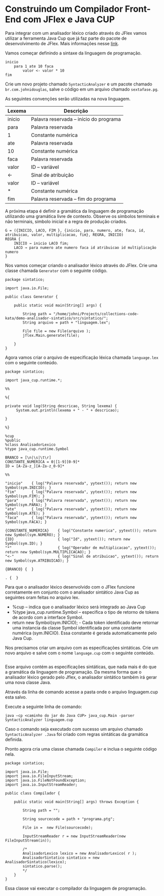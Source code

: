 Construindo um Compilador Front-End com JFlex e Java CUP
======

Para integrar com um analisador léxico criado através do JFlex vamos utilizar a ferramenta Java Cup que já faz parte do pacote de desenvolvimento de JFlex. Mais informações nesse [link](http://www2.cs.tum.edu/projects/cup/).

Vamos começar definindo a sintaxe da linguagem de programação.

```
inicio 
	para 1 ate 10 faca 
		valor <- valor * 10 
fim
```

Crie um novo projeto chamado `SyntacticAnalyzer` e um pacote chamado `br.com.johnidouglas`, salve o código em um arquivo chamado `sextafase.pg`.

As seguintes convenções serão utilizadas na nova linguagem.

| Lexema | Descrição                              |
|--------|----------------------------------------|
| inicio | Palavra reservada – início do programa |
| para   | Palavra reservada                      |
| 1      | Constante numérica                     |
| ate    | Palavra reservada                      |
| 10     | Constante numérica                     |
| faca   | Palavra reservada                      |
| valor  | ID – variável                          |
| <-     | Sinal de atribuição                    |
| valor  | ID – variável                          |
| *      | Constante numérica                     |
| fim    | Palavra reservada – fim do programa    |

A próxima etapa é definir a gramática da linguagem de programação utilizando uma gramática livre de contexto. Observe os símbolos terminais e não terminais, símbolo inicial e a regra de produção criados.

```
G = ({INICIO, LACO, FIM }, {inicio, para, numero, ate, faca, id, atribuicao, valor, multiplicacao, fim}, REGRA, INICIO)
REGRA {
	INICIO → inicio LACO fim;
	LACO → para numero ate numero faca id atribuicao id multiplicação numero
}
```

Nos vamos começar criando o  analisador léxico através do JFlex. Crie uma classe chamada `Generator` com o seguinte código.

```
package sintatico;

import java.io.File;

public class Generator {
  
	public static void main(String[] args) {
	
		String path = "/home/johni/Projects/collections-code-kata/demo-analisador-sintatico/src/sintatico/";		
		String arquivo = path + "linguagem.lex";
	    
	    File file = new File(arquivo );        
	    jflex.Main.generate(file);
	    
	}		
}
```

Agora vamos criar o arquivo de especificação léxica chamada `language.lex` com o seguinte conteúdo.

```
package sintatico;

import java_cup.runtime.*;

%%

%{

private void log(String descricao, String lexema) {
	 System.out.println(lexema + " - " + descricao);
	 
}

%}

%cup
%public
%class AnalisadorLexico
%type java_cup.runtime.Symbol

BRANCO = [\n|\s|\t\r]
CONSTANTE_NUMERICA = 0|[1-9][0-9]*
ID = [A-Za-z_][A-Za-z_0-9]*

%%

"inicio" 	{ log("Palavra reservada", yytext()); return new Symbol(sym.INICIO); }
"fim"		{ log("Palavra reservada", yytext()); return new Symbol(sym.FIM); }
"para"		{ log("Palavra reservada", yytext()); return new Symbol(sym.PARA); }
"ate"		{ log("Palavra reservada", yytext()); return new Symbol(sym.ATE); }
"faca"		{ log("Palavra reservada", yytext()); return new Symbol(sym.FACA); }

{CONSTANTE_NUMERICA} 	{ log("Constante numerica", yytext()); return new Symbol(sym.NUMERO); }
{ID}					{ log("Id", yytext()); return new Symbol(sym.ID); }
"*"						{ log("Operador de multiplicacao", yytext()); return new Symbol(sym.MULTIPLICACAO); }
"<-" 					{ log("Sinal de atribuicao", yytext()); return new Symbol(sym.ATRIBUICAO); }

{BRANCO} {  }

. {  }

```

Para que o analisador léxico desenvolvido com o JFlex funcione corretamente em conjunto com o analisador sintático Java Cup as seguintes oram feitas no arquivo lex.

* %cup – indica que o analisador léxico será integrado ao Java Cup
* %type java_cup.runtime.Symbol – especifica o tipo de retorno de tokens de
acordo com a interface Symbol.
* return new Symbol(sym.INICIO); - Cada token identificado deve retornar
uma instancia da classe Symbol identificada por uma constante numérica
(sym.INICIO). Essa constante é gerada automaticamente pelo Java Cup.

Nos precisamos criar um arquivo com as especificações sintáticas. Crie um novo arquivo e salve com o nome `language.cup` com o seguinte conteúdo.

```
```

Esse arquivo contém as especificações sintáticas, que nada mais é do que a gramática da linguagem de programação. Da mesma forma que o analisador léxico gerado pelo Jflex, o analisador sintático também irá gerar uma nova classe Java.

Através da linha de comando acesse a pasta onde o arquivo linguagem.cup esta salvo.

Execute a seguinte linha de comando:

`java –cp <caminho do jar do Java CUP> java_cup.Main -parser SyntacticAnalyzer linguagem.cup
`

Caso o comando seja executado com sucesso um arquivo chamado
`SyntacticAnalyzer .Java` foi criado com regras sintáticas da gramática definida.

Pronto agora cria uma classe chamada `Compiler` e inclua o seguinte código nela.

```
package sintatico;

import java.io.File;
import java.io.FileInputStream;
import java.io.FileNotFoundException;
import java.io.InputStreamReader;

public class Compilador {

	public static void main(String[] args) throws Exception {
		
		String path = "";
		
		String sourcecode = path + "programa.ptg"; 
			
		File in =  new File(sourcecode);
		
		InputStreamReader r = new InputStreamReader(new FileInputStream(in));
		
		/*
		AnalisadorLexico lexico = new AnalisadorLexico( r );	
		AnalisadorSintatico sintatico = new AnalisadorSintatico(lexico);
		sintatico.parse();
		*/	
	}
}
```

Essa classe vai executar o compilador da linguagem de programação. 


